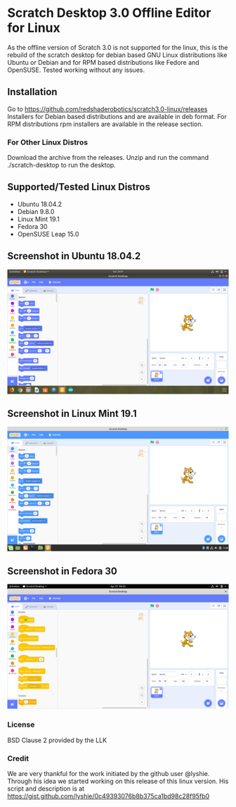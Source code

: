# Scratch Desktop 3.0 Offline Editor for Linux
As the offline version of Scratch 3.0 is not supported for the linux, this is the rebuild of the scratch desktop for debian based GNU Linux distributions like Ubuntu or Debian and for RPM based distributions like Fedore and OpenSUSE. Tested working without any issues.

## Installation
Go to https://github.com/redshaderobotics/scratch3.0-linux/releases
Installers for Debian based distributions and are available in deb format. For RPM distributions rpm installers are available in the release section.
### For Other Linux Distros
Download the archive from the releases. Unzip and run the command ./scratch-desktop to run the desktop.

## Supported/Tested Linux Distros
* Ubuntu 18.04.2
* Debian 9.8.0
* Linux Mint 19.1
* Fedora 30
* OpenSUSE Leap 15.0

## Screenshot in Ubuntu 18.04.2
![Screenshot](screenshot.png)

## Screenshot in Linux Mint 19.1
![Screenshot](screenshotmint.png)

## Screenshot in Fedora 30
![Screenshot](screenshotfedora.png)

### License
BSD Clause 2 provided by the LLK

### Credit
We are very thankful for the work initiated by the github user @lyshie. Through his idea we started working on this release
of this linux version. His script and description is at https://gist.github.com/lyshie/0c49393076b8b375ca1bd98c28f95fb0
